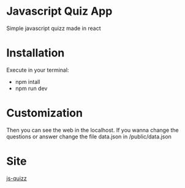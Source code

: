# Javascript Quiz App
Simple javascript quizz made in react 
# Installation
 Execute in your terminal:
 - npm intall 
 - npm run dev
 # Customization
Then you can see the web in the localhost. If you wanna change the questions or answer change the file data.json in /public/data.json
# Site
[js-quizz](https://main--js-examplequizz.netlify.app/)

